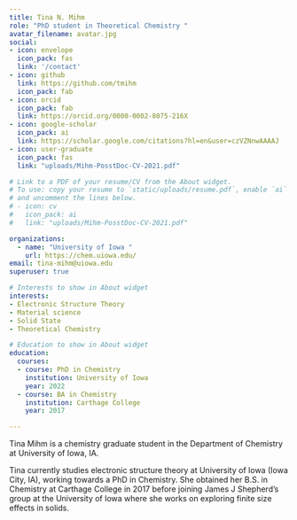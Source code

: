 ```yaml
---
title: Tina N. Mihm
role: "PhD student in Theoretical Chemistry "
avatar_filename: avatar.jpg
social:
- icon: envelope
  icon_pack: fas
  link: '/contact'
- icon: github
  link: https://github.com/tmihm
  icon_pack: fab 
- icon: orcid
  icon_pack: fab
  link: https://orcid.org/0000-0002-8075-216X
- icon: google-scholar
  icon_pack: ai
  link: https://scholar.google.com/citations?hl=en&user=czVZNnwAAAAJ
- icon: user-graduate
  icon_pack: fas
  link: "uploads/Mihm-PosstDoc-CV-2021.pdf"

# Link to a PDF of your resume/CV from the About widget.
# To use: copy your resume to `static/uploads/resume.pdf`, enable `ai` icons in `params.toml`,
# and uncomment the lines below.
# - icon: cv
#   icon_pack: ai
#   link: "uploads/Mihm-PosstDoc-CV-2021.pdf"

organizations:
  - name: "University of Iowa "
    url: https://chem.uiowa.edu/
email: tina-mihm@uiowa.edu
superuser: true

# Interests to show in About widget
interests:
- Electronic Structure Theory 
- Material science
- Solid State 
- Theoretical Chemistry

# Education to show in About widget
education:
  courses:
  - course: PhD in Chemistry
    institution: University of Iowa
    year: 2022
  - course: BA in Chemistry
    institution: Carthage College
    year: 2017

---
```

Tina Mihm is a chemistry graduate student in the Department of Chemistry at University of Iowa, IA.

Tina currently studies electronic structure theory at University of Iowa (Iowa City, IA), working towards a PhD in Chemistry. She obtained her B.S. in Chemistry at Carthage College in 2017 before joining James J Shepherd’s group at the University of Iowa where she works on exploring finite size effects in solids. 

